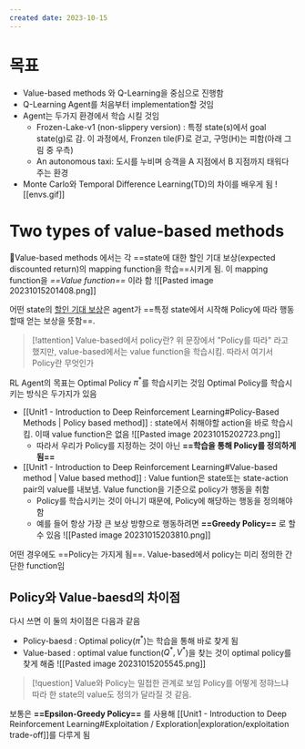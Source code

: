 ```yaml
---
created date: 2023-10-15
---
```


# 목표
- Value-based methods 와 Q-Learning을 중심으로 진행함
- Q-Learning Agent를 처음부터 implementation할 것임
- Agent는 두가지 환경에서 학습 시킬 것임
	- Frozen-Lake-v1 (non-slippery version) : 특정 state(s)에서 goal state(g)로 감. 이 과정에서, Fronzen tile(F)로 걷고, 구멍(H)는 피함(아래 그림 중 우측)
	- An autonomous taxi: 도시를 누비며 승객을 A 지점에서 B 지점까지 태워다 주는 환경
- Monte Carlo와 Temporal Difference Learning(TD)의 차이를 배우게 됨
![[envs.gif]]
# Two types of value-based methods
Value-based methods 에서는 각 ==state에 대한 할인 기대 보상(expected discounted return)의 mapping function을 학습==시키게 됨. 이 mapping function을 *==Value function==* 이라 함
![[Pasted image 20231015201408.png]]

어떤 state의 <u>할인 기대 보상</u>은 agent가 ==특정 state에서 시작해 Policy에 따라 행동할때 얻는 보상을 뜻함==.

> [!attention] Value-based에서 policy란?
> 위 문장에서 "Policy를 따라" 라고 했지만, value-based에서는 value function을 학습시킴. 따라서 여기서 Policy란 무엇인가

RL Agent의 목표는 Optimal Policy $\pi^{*}$를 학습시키는 것임
Optimal Policy를 학습시키는 방식은 두가지가 있음
- [[Unit1 - Introduction to Deep Reinforcement Learning#Policy-Based Methods | Policy based method]] : state에서 취해야할 action을 바로 학습시킴. 이때 value function은 없음
![[Pasted image 20231015202723.png]]
	-  따라서 우리가 Policy를 지정하는 것이 아닌 **==학습을 통해 Policy를 정의하게 됨==**
- [[Unit1 - Introduction to Deep Reinforcement Learning#Value-based method | Value based method]] : Value funtion은 state또는 state-action pair의 value를 내보냄. Value function을 기준으로 policy가 행동을 취함
	- Policy를 학습시키는 것이 아니기 때문에, Policy에 해당하는 행동을 정의해야함
	- 예를 들어 항상 가장 큰 보상 방향으로 행동하려면 **==Greedy Policy==** 로 할 수 있음
![[Pasted image 20231015203810.png]]

어떤 경우에도 ==Policy는 가지게 됨==. Value-based에서 policy는 미리 정의한 간단한 function임

## Policy와 Value-baesd의 차이점
다시 쓰면 이 둘의 차이점은 다음과 같음
- Policy-baesd : Optimal policy($\pi^{*}$)는 학습을 통해 바로 찾게 됨
- Value-based : optimal value function($Q^{*},V^{*}$)을 찾는 것이 optimal policy를 찾게 해줌
![[Pasted image 20231015205545.png]]
> [!question] Value와 Policy는 밀접한 관계로 보임
> Policy를 어떻게 정햐느냐 따라 한 state의 value도 정의가 달라질 것 같음.

보통은 **==Epsilon-Greedy Policy==** 를 사용해 [[Unit1 - Introduction to Deep Reinforcement Learning#Exploitation / Exploration|exploration/exploitation trade-off]]를 다루게 됨 